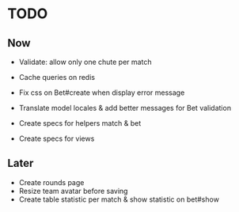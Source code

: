 # TODO

## Now

- Validate: allow only one chute per match
- Cache queries on redis

- Fix css on Bet#create when display error message
- Translate model locales & add better messages for Bet validation
- Create specs for helpers match & bet
- Create specs for views

## Later

- Create rounds page
- Resize team avatar before saving
- Create table statistic per match & show statistic on bet#show
